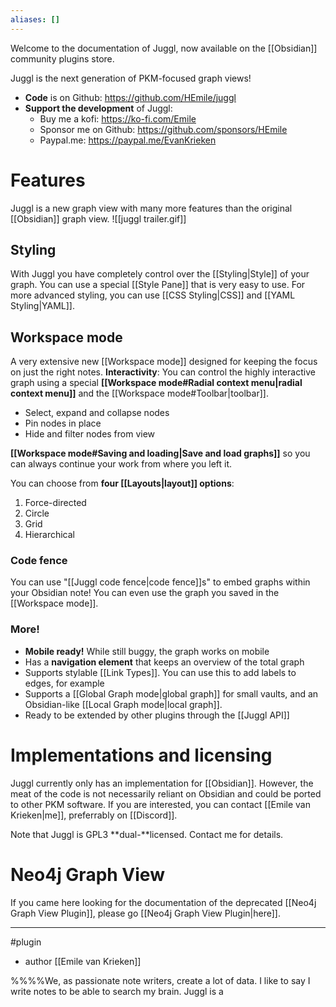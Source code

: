 ```yaml
---
aliases: []
---
```


Welcome to the documentation of Juggl, now available on the [[Obsidian]] community plugins store.

Juggl is the next generation of PKM-focused graph views! 

- **Code** is on Github: https://github.com/HEmile/juggl
- **Support the development** of Juggl:
	- Buy me a kofi: https://ko-fi.com/Emile
	- Sponsor me on Github: https://github.com/sponsors/HEmile
	- Paypal.me: https://paypal.me/EvanKrieken

# Features
Juggl is a new graph view with many more features than the original [[Obsidian]] graph view. 
![[juggl trailer.gif]]
## Styling
With Juggl you have completely control over the [[Styling|Style]] of your graph. You can use a special [[Style Pane]] that is very easy to use. For more advanced styling, you can use [[CSS Styling|CSS]] and [[YAML Styling|YAML]].

## Workspace mode
A very extensive new [[Workspace mode]] designed for keeping the focus on just the right notes. 
**Interactivity**: You can control the highly interactive graph using a special **[[Workspace mode#Radial context menu|radial context menu]]** and the [[Workspace mode#Toolbar|toolbar]].
- Select, expand and collapse nodes
- Pin nodes in place
- Hide and filter nodes from view

**[[Workspace mode#Saving and loading|Save and load graphs]]** so you can always continue your work from where you left it.

You can choose from **four [[Layouts|layout]] options**:
1. Force-directed
2. Circle
3. Grid
4. Hierarchical

### Code fence
You can use "[[Juggl code fence|code fence]]s" to embed graphs within your Obsidian note! You can even use the graph you saved in the [[Workspace mode]]. 

### More!
- **Mobile ready!** While still buggy, the graph works on mobile
- Has a **navigation element** that keeps an overview of the total graph
- Supports stylable [[Link Types]]. You can use this to add labels to edges, for example
- Supports a [[Global Graph mode|global graph]] for small vaults, and an Obsidian-like [[Local Graph mode|local graph]].
- Ready to be extended by other plugins through the [[Juggl API]]

# Implementations and licensing
Juggl currently only has an implementation for [[Obsidian]]. However, the meat of the code is not necessarily reliant on Obsidian and could be ported to other PKM software. If you are interested, you can contact [[Emile van Krieken|me]], preferrably on [[Discord]].

Note that Juggl is GPL3 **dual-**licensed. Contact me for details. 

# Neo4j Graph View
If you came here looking for the documentation of the deprecated [[Neo4j Graph View Plugin]], please go [[Neo4j Graph View Plugin|here]].

--- 
#plugin
- author [[Emile van Krieken]]


%%%%We, as passionate note writers, create a lot of data. I like to say I write notes to be able to search my brain.  Juggl is a 